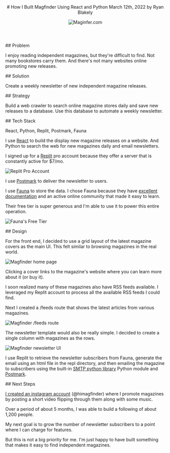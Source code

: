 <header>
# How I Built Magfinder Using React and Python
March 12th, 2022 by Ryan Blakely

![Maginfer.com](https://res.cloudinary.com/dccqw6mij/image/upload/v1647128824/f4eay3s3sn2903nmilca.png)

</header>

<section>
## Problem

I enjoy reading independent magazines, but they're difficult to find. Not many bookstores carry them. And there's not many websites online promoting new releases.

</section>

<section>
## Solution

Create a weekly newsletter of new independent magazine releases.

</section>

<section>
## Strategy

Build a web crawler to search online magazine stores daily and save new releases to a database. Use this database to automate a weekly newsletter.

</section>

<section>
## Tech Stack

React, Python, Replit, Postmark, Fauna

I use [React](https://reactjs.org) to build the display new magazine releases on a website. And Python to search the web for new magazines daily and email newsletters.

I signed up for a [Replit](https://replit.com/) pro account because they offer a server that is constantly active for $7/mo.

![Replit Pro Account](https://res.cloudinary.com/dccqw6mij/image/upload/v1647129011/kji4pouufnzppkbx2zqt.png)

I use [Postmark](https://postmarkapp.com) to deliver the newsletter to users.

I use [Fauna](https://fauna.com) to store the data. I chose Fauna because they have [excellent documentation](https://docs.fauna.com/fauna/current/) and an active online community that made it easy to learn.

Their free tier is super generous and I'm able to use it to power this entire operation.

![Fauna's Free Tier](https://res.cloudinary.com/dccqw6mij/image/upload/v1647129090/mzvlijtqusajrmgesey4.png)

</section>

<section>
## Design

For the front end, I decided to use a grid layout of the latest magazine covers as the main UI. This felt similar to browsing magazines in the real world.

![Magfinder home page](https://res.cloudinary.com/dccqw6mij/image/upload/v1647129152/xcce9hf14fha2spgeazt.png)

Clicking a cover links to the magazine's website where you can learn more about it (or buy it).

I soon realized many of these magazines also have RSS feeds available. I leveraged my Replit account to process all the available RSS feeds I could find.

Next I created a /feeds route that shows the latest articles from various magazines.

![Magfinder /feeds route](https://res.cloudinary.com/dccqw6mij/image/upload/v1647129280/whmt6l8bwj4ya64ptqdm.png)

The newsletter template would also be really simple. I decided to create a single column with magazines as the rows.

![Magfinder newsletter UI](https://res.cloudinary.com/dccqw6mij/image/upload/v1647129405/phfqufcmrzujznjjh2ig.png)

I use Replit to retrieve the newsletter subscribers from Fauna, generate the email using an html file in the repl directory, and then emailing the magazine to subscribers using the built-in [SMTP python library](https://docs.python.org/3/library/smtplib.html) Python module and [Postmark](https://postmarkapp.com).

</section>

<section>
## Next Steps

[I created an instagram account](https://www.instagram.com/himagfinder) (@himagfinder) where I promote magazines by posting a short video flipping through them along with some music.

Over a period of about 5 months, I was able to build a following of about 1,200 people.

My next goal is to grow the number of newsletter subscribers to a point where I can charge for features.

But this is not a big priority for me. I'm just happy to have built something that makes it easy to find independent magazines.

</section>

